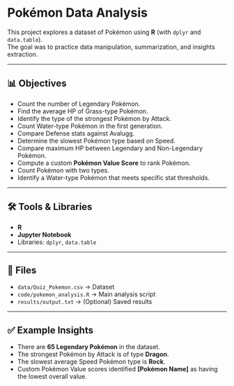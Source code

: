 # Pokémon Data Analysis 

This project explores a dataset of Pokémon using **R** (with `dplyr` and `data.table`).  
The goal was to practice data manipulation, summarization, and insights extraction.

---

## 📊 Objectives
- Count the number of Legendary Pokémon.
- Find the average HP of Grass-type Pokémon.
- Identify the type of the strongest Pokémon by Attack.
- Count Water-type Pokémon in the first generation.
- Compare Defense stats against Avalugg.
- Determine the slowest Pokémon type based on Speed.
- Compare maximum HP between Legendary and Non-Legendary Pokémon.
- Compute a custom **Pokémon Value Score** to rank Pokémon.
- Count Pokémon with two types.
- Identify a Water-type Pokémon that meets specific stat thresholds.

---

## 🛠 Tools & Libraries
- **R**
- **Jupyter Notebook**  
- Libraries: `dplyr`, `data.table`

---

## 📂 Files
- `data/Quiz_Pokemon.csv` → Dataset  
- `code/pokemon_analysis.R` → Main analysis script  
- `results/output.txt` → (Optional) Saved results  

---

## ✅ Example Insights
- There are **65 Legendary Pokémon** in the dataset.  
- The strongest Pokémon by Attack is of type **Dragon**.  
- The slowest average Speed Pokémon type is **Rock**.  
- Custom Pokémon Value scores identified **[Pokémon Name]** as having the lowest overall value.  
